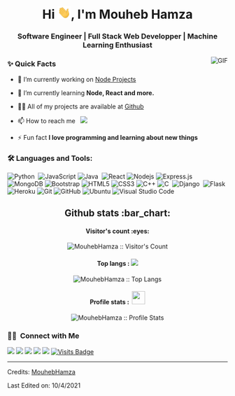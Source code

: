 <h1 align="center">Hi <img src="https://raw.githubusercontent.com/ABSphreak/ABSphreak/master/gifs/Hi.gif" width="30px">, I'm Mouheb Hamza</h1>
<h3 align="center">Software Engineer | Full Stack Web Developper  | Machine Learning Enthusiast</h3>


  <img align="right" alt="GIF" src="https://media.giphy.com/media/MC6eSuC3yypCU/giphy.gif" />
  
### ✨ Quick Facts
- 🔭 I’m currently working on [Node Projects](https://github.com/MouhebHamza/MouhebHamza)

- 🌱 I’m currently learning **Node, React and more.**

- 👨‍💻 All of my projects are available at [Github](https://github.com/MouhebHamza?tab=repositories)

- 📫 How to reach me &nbsp; [<img src="https://www.flaticon.com/svg/vstatic/svg/174/174857.svg?token=exp=1618046272~hmac=ac875ff8ced18017cc607a9ac67c7078" width="25">](https://www.linkedin.com/in/mouheb-hamza/)

- ⚡ Fun fact **I love programming and learning about new things**



### 🛠️ Languages and Tools:

![Python](https://img.shields.io/badge/-Python-05122A?style=flat&logo=python)&nbsp;
![JavaScript](https://img.shields.io/badge/-JavaScript-black?style=flat-square&logo=javascript)
![Java](https://img.shields.io/badge/-Java-05122A?style=flat&logo=Java&logoColor=FFA518)&nbsp;
![React](https://img.shields.io/badge/-React-black?style=flat-square&logo=react)
![Nodejs](https://img.shields.io/badge/-Nodejs-black?style=flat-square&logo=Node.js)
![Express.js](https://img.shields.io/badge/-Express-black?style=flat-square&logo=expressjs)
![MongoDB](https://img.shields.io/badge/-MongoDB-black?style=flat-square&logo=mongodb)
![Bootstrap](https://img.shields.io/badge/-Bootstrap-black?style=flat-square&logo=bootstrap)
![HTML5](https://img.shields.io/badge/-HTML5-black?style=flat-square&logo=html5&logoColor=white)
![CSS3](https://img.shields.io/badge/-CSS3-black?style=flat-square&logo=css3)
![C++](https://img.shields.io/badge/-C++-black?style=flat-square&logo=c)
![C](https://img.shields.io/badge/-C-05122A?style=flat&logo=C&logoColor=A8B9CC)&nbsp;
![Django](https://img.shields.io/badge/-Django-05122A?style=flat&logo=django&logoColor=092E20)&nbsp;
![Flask](https://img.shields.io/badge/-Flask-05122A?style=flat&logo=flask)&nbsp;
![Heroku](https://img.shields.io/badge/-Heroku-black?style=flat-square&logo=heroku)
![Git](https://img.shields.io/badge/-Git-black?style=flat-square&logo=git)
![GitHub](https://img.shields.io/badge/-GitHub-black?style=flat-square&logo=github)
![Ubuntu](https://img.shields.io/badge/-Ubuntu-black?style=flat-square&logo=ubuntu)
![Visual Studio Code](https://img.shields.io/badge/-Visual%20Studio%20Code-05122A?style=flat&logo=visual-studio-code&logoColor=007ACC)&nbsp;




<h2 align="center">Github stats :bar_chart:</h2>

<h4 align="center">Visitor's count :eyes:</h4>

<p align="center"><img src="https://profile-counter.glitch.me/{MouhebHamza}/count.svg" alt="MouhebHamza :: Visitor's Count" /></p>

<h4 align="center">Top langs :&nbsp;<img src="https://media.giphy.com/media/ObNTw8Uzwy6KQ/giphy.gif" width="30px"></h4>

<p align="center"><img src="https://github-readme-stats.vercel.app/api/top-langs/?username=MouhebHamza&langs_count=10&theme=tokyonight&layout=compact" alt="MouhebHamza :: Top Langs" /></p>

<h4 align="center">Profile stats :&nbsp; <img src="https://cultofthepartyparrot.com/parrots/hd/githubparrot.gif" width="30" height="30"/></h4>

<p align="center"><img src="https://github-readme-stats.vercel.app/api?username=MouhebHamza&show_icons=true&theme=synthwave" alt="MouhebHamza :: Profile Stats" /></p>



### 🤝🏻 &nbsp;Connect with Me

<p align = "center">
 
[<img src ="https://img.shields.io/badge/portfolio-%23.svg?&style=for-the-badge&logo=&logoColor=white%22">](https://github.com/MouhebHamza)
[<img src="https://img.shields.io/badge/twitter-%231DA1F2.svg?&style=for-the-badge&logo=twitter&logoColor=white" />](https://twitter.com/) 
[<img src="https://img.shields.io/badge/linkedin-%230077B5.svg?&style=for-the-badge&logo=linkedin&logoColor=white" />](https://www.linkedin.com/in/mouheb-hamza/)
[<img src = "https://img.shields.io/badge/instagram-%23E4405F.svg?&style=for-the-badge&logo=instagram&logoColor=white">](https://www.instagram.com/mouheb_hamza/)
[<img src="https://img.shields.io/badge/facebook-%231877F2.svg?&style=for-the-badge&logo=facebook&logoColor=white" />](https://www.facebook.com/mouheb.hamza1/) 
[![Visits Badge](https://badges.pufler.dev/visits/MouhebHamza/MouhebHamza?style=for-the-badge)](https://github.com/MouhebHamza)

</p>

------
Credits: [MouhebHamza](https://github.com/MouhebHamza)

Last Edited on: 10/4/2021
